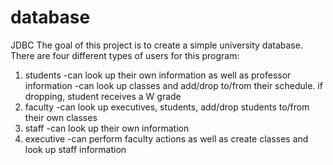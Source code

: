 # database
JDBC
The goal of this project is to create a simple university database. There are four different types of users for this program:

1. students
  -can look up their own information as well as professor information
  -can look up classes and add/drop to/from their schedule. if dropping, student receives a W grade
2. faculty
  -can look up executives, students, add/drop students to/from their own classes
3. staff
  -can look up their own information
4. executive
  -can perform faculty actions as well as create classes and look up staff information
